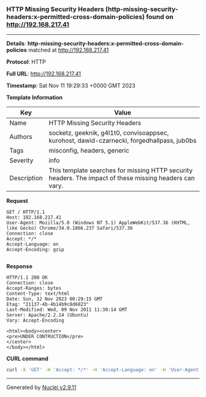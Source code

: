 ### HTTP Missing Security Headers (http-missing-security-headers:x-permitted-cross-domain-policies) found on http://192.168.217.41

----
**Details**: **http-missing-security-headers:x-permitted-cross-domain-policies** matched at http://192.168.217.41

**Protocol**: HTTP

**Full URL**: http://192.168.217.41

**Timestamp**: Sat Nov 11 19:29:33 +0000 GMT 2023

**Template Information**

| Key | Value |
| --- | --- |
| Name | HTTP Missing Security Headers |
| Authors | socketz, geeknik, g4l1t0, convisoappsec, kurohost, dawid-czarnecki, forgedhallpass, jub0bs |
| Tags | misconfig, headers, generic |
| Severity | info |
| Description | This template searches for missing HTTP security headers. The impact of these missing headers can vary.<br> |

**Request**
```http
GET / HTTP/1.1
Host: 192.168.217.41
User-Agent: Mozilla/5.0 (Windows NT 5.1) AppleWebKit/537.36 (KHTML, like Gecko) Chrome/34.0.1866.237 Safari/537.36
Connection: close
Accept: */*
Accept-Language: en
Accept-Encoding: gzip


```

**Response**
```http
HTTP/1.1 200 OK
Connection: close
Accept-Ranges: bytes
Content-Type: text/html
Date: Sun, 12 Nov 2023 00:29:15 GMT
Etag: "21137-4b-4b14b9c8d6823"
Last-Modified: Wed, 09 Nov 2011 11:30:14 GMT
Server: Apache/2.2.14 (Ubuntu)
Vary: Accept-Encoding

<html><body><center>
<pre>UNDER CONTRUCTION</pre>
</center>
</body></html>

```


**CURL command**
```sh
curl -X 'GET' -H 'Accept: */*' -H 'Accept-Language: en' -H 'User-Agent: Mozilla/5.0 (Windows NT 5.1) AppleWebKit/537.36 (KHTML, like Gecko) Chrome/34.0.1866.237 Safari/537.36' 'http://192.168.217.41'
```

----

Generated by [Nuclei v2.9.11](https://github.com/projectdiscovery/nuclei)